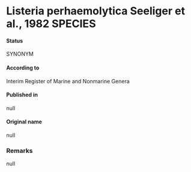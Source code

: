# Listeria perhaemolytica Seeliger et al., 1982 SPECIES

#### Status
SYNONYM

#### According to
Interim Register of Marine and Nonmarine Genera

#### Published in
null

#### Original name
null

### Remarks
null